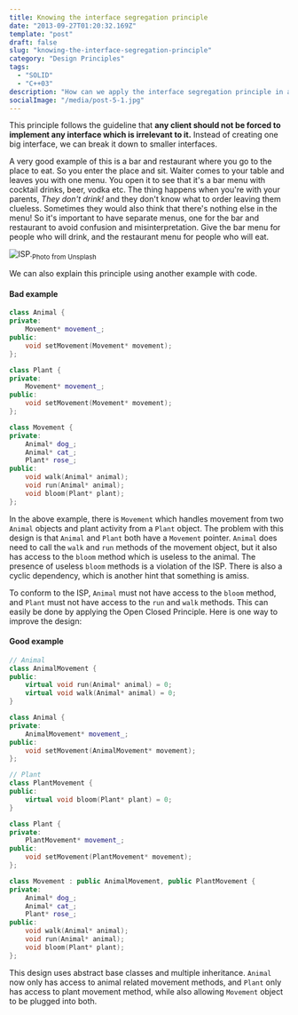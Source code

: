 ```yaml
---
title: Knowing the interface segregation principle
date: "2013-09-27T01:20:32.169Z"
template: "post"
draft: false
slug: "knowing-the-interface-segregation-principle"
category: "Design Principles"
tags:
  - "SOLID"
  - "C++03"
description: "How can we apply the interface segregation principle in actual software design?"
socialImage: "/media/post-5-1.jpg"
---
```


This principle follows the guideline that **any client should not be forced to implement any interface which is irrelevant to it.** Instead of creating one big interface, we can break it down to smaller interfaces.

A very good example of this is a bar and restaurant where you go to the place to eat. So you enter the place and sit. Waiter comes to your table and leaves you with one menu. You open it to see that it's a bar menu with cocktail drinks, beer, vodka etc. The thing happens when you're with your parents, _They don't drink!_ and they don't know what to order leaving them clueless. Sometimes they would also think that there's nothing else in the menu! So it's important to have separate menus, one for the bar and restaurant to avoid confusion and misinterpretation. Give the bar menu for people who will drink, and the restaurant menu for people who will eat.

![ISP.](/media/post-5-1.jpg "Restaurant and bar")<sub>Photo from Unsplash</sub>

We can also explain this principle using another example with code.

#### Bad example

```cpp
class Animal {
private:
    Movement* movement_;
public:
    void setMovement(Movement* movement);
};

class Plant {
private:
    Movement* movement_;
public:
    void setMovement(Movement* movement);
};

class Movement {
private:
    Animal* dog_;
    Animal* cat_;
    Plant* rose_;
public:
    void walk(Animal* animal);
    void run(Animal* animal);
    void bloom(Plant* plant);
};
```

In the above example, there is `Movement` which handles movement from two `Animal` objects and plant activity from a `Plant` object. The problem with this design is that `Animal` and `Plant` both have a `Movement` pointer. `Animal` does need to call the `walk` and `run` methods of the movement object, but it also has access to the `bloom` method which is useless to the animal. The presence of useless `bloom` methods is a violation of the ISP. There is also a cyclic dependency, which is another hint that something is amiss.

To conform to the ISP, `Animal` must not have access to the `bloom` method, and `Plant` must not have access to the `run` and `walk` methods. This can easily be done by applying the Open Closed Principle. Here is one way to improve the design:

#### Good example

```cpp
// Animal
class AnimalMovement {
public:
    virtual void run(Animal* animal) = 0;
    virtual void walk(Animal* animal) = 0;
}

class Animal {
private:
    AnimalMovement* movement_;
public:
    void setMovement(AnimalMovement* movement);
};

// Plant
class PlantMovement {
public:
    virtual void bloom(Plant* plant) = 0;
}

class Plant {
private:
    PlantMovement* movement_;
public:
    void setMovement(PlantMovement* movement);
};

class Movement : public AnimalMovement, public PlantMovement {
private:
    Animal* dog_;
    Animal* cat_;
    Plant* rose_;
public:
    void walk(Animal* animal);
    void run(Animal* animal);
    void bloom(Plant* plant);
};
```

This design uses abstract base classes and multiple inheritance. `Animal` now only has access to animal related movement methods, and `Plant` only has access to plant movement method, while also allowing `Movement` object to be plugged into both.